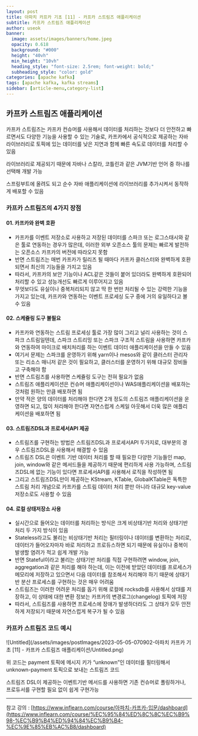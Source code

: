 ```yaml
---
layout: post
title: 아파치 카프카 기초 [11] - 카프카 스트림즈 애플리케이션
subtitle: 카프카 스트림즈 애플리케이션
author: useok
banner:
  image: assets/images/banners/home.jpeg
  opacity: 0.618
  background: "#000"
  height: "40vh"
  min_height: "10vh"
  heading_style: "font-size: 2.5rem; font-weight: bold;"
  subheading_style: "color: gold"
categories: [apache kafka]
tags: [apache kafka, kafka streams]
sidebar: [article-menu,category-list] 
---
```

## 카프카 스트림즈 애플리케이션

카프카 스트림즈는 카프카 컨슈머를 사용해서 데이터를 처리하는 것보다 더 안전하고 빠르면서도 다양한 기능을 사용할 수 있는 기술로, 카프카에서 공식적으로 제공하는 자바 라이브러리로 토픽에 있는 데이터를 낮은 지연과 함께 빠른 속도로 데이터를 처리할 수 있음

라이브러리로 제공되기 때문에 자바나 스칼라, 코틀린과 같은 JVM기반 언어 중 하나를 선택해 개발 가능

스프링부트에 올려도 되고 순수 자바 애플리케이션에 라이브러리를 추가시켜서 동작하게 배포할 수 있음

### 카프카 스트림즈의 4가지 장점
#### 01. 카프카와 완벽 호환
- 카프카를 이벤트 저장소로 사용하고 저장된 데이터를 스파크 또는 로그스태시와 같은 툴로 연동하는 경우가 많은데, 이러한 외부 오픈소스 툴의 문제는 빠르게 발전하는 오픈소스 카프카의 버전에 따라오지 못함
- 반면 스트림즈는 매번 카프카가 릴리즈 될 때마다 카프카 클러스터와 완벽하게 호환되면서 최신의 기능들을 가지고 있음
- 따라서, 카프카의 보안 기능이나 ACL같은 것들이 붙어 있더라도 완벽하게 호환되어 처리할 수 있고 성능개선도 빠르게 이루어지고 있음
- 무엇보다도 유실이나 중복처리되지 않고 딱 한 번만 처리될 수 있는 강력한 기능을 가지고 있는데, 카프카와 연동하는 이벤트 프로세싱 도구 중에 거의 유일하다고 볼 수 있음


#### 02. 스케쥴링 도구 불필요
- 카프카와 연동하는 스트림 프로세싱 툴로 가장 많이 그리고 널리 사용하는 것이 스파크 스트림일텐데, 스파크 스트리밍 또는 스파크 구조적 스트림을 사용하면 카프카와 연동하여 마이크로 배치처리를 하는 이벤트 데이터 애플리케이션을 만들 수 있음
- 여기서 문제는 스파크를 운영하기 위해 yarn이나 mesos와 같이 클러스터 관리자 또는 리소스 매니저 같은 것이 필요하고, 클러스터를 운영하기 위해 대규모 장비들고 구축해야 함
- 반면 스트림즈를 사용하면 스케쥴링 도구는 전혀 필요가 없음
- 스트림즈 애플리케이션은 컨슈머 애플리케이션이나 WAS애플리케이션을 배포하는 것처럼 원하는 만큼 배포하면 됨
- 만약 적은 양의 데이터를 처리해야 한다면 2개 정도의 스트림즈 애플리케이션을 운영하면 되고,  많이 처리해야 한다면 자연스럽게 스케일 아웃해서 더욱 많은 애플리케이션을 배포하면 됨


#### 03. 스트림즈DSL과 프로세서API 제공
- 스트림즈를 구현하는 방법은 스트림즈DSL과 프로세서API 두가지로, 대부분의 경우 스트림즈DSL을 사용해서 해결할 수 있음
- 스트림즈 DSL은 이벤트 기반 데이터 처리를 할 때 필요한 다양한 기능들인 map, join, window와 같은 메서드들을 제공하기 때문에 편리하게 사용 가능하며, 스트림즈DSL에 없는 기능이 있다면 프로세서API를 사용해서 로직을 작성하면 됨
- 그리고 스트림즈DSL만이 제공하는 KStream, KTable, GlobalKTable은 독특한 스트림 처리 개념으로 카프카를 스트림 데이터 처리 뿐만 아니라 대규모 key-value 저장소로도 사용할 수 있음

#### 04. 로컬 상태저장소 사용
- 실시간으로 들어오는 데이터를 처리하는 방식은 크게 비상태기반 처리와 상태기반처리 두 가지 방식이 있음
- Stateless라고도 불리는 비상태기반 처리는 필터링이나 데이터를 변환하는 처리로, 데이터가 들어오자마자 바로 처리하고 프로듀스하면 되기 때문에 유실이나 중복이 발생할 염려가 적고 쉽게 개발 가능
- 반면 Stateful이라고 불리는 상태기반 처리를 직접 구현하려면 window, join, aggregation과 같은 처리를 해야 하는데, 이는 이전에 받았던 데이터를 프로세스가 메모리에 저장하고 있으면서 다음 데이터를 참조해서 처리해야 하기 때문에 상태기반 분산 프로세스를 구현하는 것은 매우 어려움
- 스트림즈는 이러한 어려운 처리를 돕기 위해 로컬에 rocksdb를 사용해서 상태를 저장하고, 이 상태에 대한 변환 정보는 카프카의 변경로그(changelog) 토픽에 저장
- 따라서, 스트림즈를 사용하면 프로세스에 장애가 발생하더라도 그 상태가 모두 안전하게 저장되기 때문에 자연스럽게 복구가 될 수 있음
    

### 카프카 스트림즈 코드 예시

![Untitled](/assets/images/postImages/2023-05-05-070902-아파치 카프카 기초 [11] - 카프카 스트림즈 애플리케이션/Untitled.png)

위 코드는 payment 토픽에 메시지 키가 “unknown”인 데이터를 필터링해서 unknown-payment 토픽으로 보내는 스트림즈 코드

스트림즈 DSL이 제공하는 이벤트기반 메서드를 사용하면 기존 컨슈머로 폴링하거나, 프로듀서를 구현할 필요 없이 쉽게 구현가능

---

참고 강의 : [https://www.inflearn.com/course/아파치-카프카-입문/dashboard](https://www.inflearn.com/course/%EC%95%84%ED%8C%8C%EC%B9%98-%EC%B9%B4%ED%94%84%EC%B9%B4-%EC%9E%85%EB%AC%B8/dashboard)